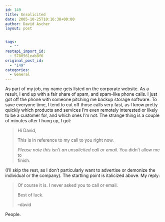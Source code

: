 ```yaml
---
id: 149
title: Unsolicited
date: 2005-10-25T10:16:38+00:00
author: David Ascher
layout: post


tags:
  - ""
restapi_import_id:
  - 5780561eab8f6
original_post_id:
  - "149"
categories:
  - General
---
```

As part of my job, my name gets listed on the corporate website. As a result, I end up with a fair share of spam, and spam-like phone calls. I just got off the phone with someone pitching me backup storage software. To save everyone time, I tend to cut off those calls very fast, as I know pretty quickly which products and services I&#8217;m even remotely interested or likely to be a customer for, and which ones I&#8217;m not. The strange thing is a couple of minutes after I hung up, I got:

> Hi David,
> 
> This is in reference to my call to you right now.
> 
> _Please note this isn&#8217;t an unsolicited call or email._ You didn&#8217;t allow me to  
> finish.

(I&#8217;ll skip the rest, as I don&#8217;t particularly want to advertise or demonize the individual or the company). The startling point is italicized above. My reply:

> Of course it is. I never asked you to call or email.
> 
> Best of luck.
> 
> &#8211;david 

People.